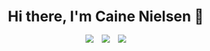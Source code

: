<h1 align="center">
  Hi there, I'm Caine Nielsen 🥑
</h1>
<p align="center">
  <a href="https://cainenielsen.com"><img src="https://cainenielsen.github.io/cainenielsen/portfolio.png" /></a>&nbsp;&nbsp;&nbsp;
  <a href="https://codepen.io/cainenielsen"><img src="https://cainenielsen.github.io/cainenielsen/codepen.png" /></a>&nbsp;&nbsp;&nbsp;
  <a href="https://caineandrebekah.com"><img src="https://cainenielsen.github.io/cainenielsen/caineandrebekah.png" /></a>